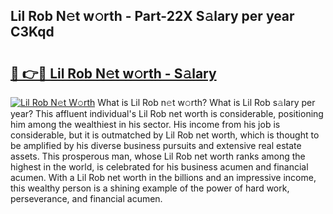 ## Lil Rob N𝚎t w𝚘rth - Part-22X S𝚊lary per year C3Kqd

# <h2><a href="http://gc0y1n6.nevu.top/?p=Lil+Rob">🔗 👉🔴 Lil Rob N𝚎t w𝚘rth - S𝚊lary</a></h2>

[![Lil Rob N𝚎t W𝚘rth](https://i.imgur.com/Oavwk0R.jpeg)](http://gc0y1n6.nevu.top/?p=Lil+Rob)
What is Lil Rob n𝚎t w𝚘rth? What is Lil Rob s𝚊lary per year?
This affluent individual's Lil Rob net worth is considerable, positioning him among the wealthiest in his sector. His income from his job is considerable, but it is outmatched by Lil Rob net worth, which is thought to be amplified by his diverse business pursuits and extensive real estate assets. This prosperous man, whose Lil Rob net worth ranks among the highest in the world, is celebrated for his business acumen and financial acumen. With a Lil Rob net worth in the billions and an impressive income, this wealthy person is a shining example of the power of hard work, perseverance, and financial acumen.
